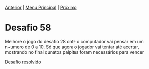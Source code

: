 [Anterior](Desafio057.md) | [Menu Principal](/README.md/) | [Próximo](Desafio059.md)  

# Desafio 58  
  
Melhore o jogo do desafio 28 onte o computador vai pensar em um n~umero de 0 a 10. Só que agora o jogador vai tentar até acertar, mostrando no final qunatos palpites foram necessários para vencer  

[Desafio resolvido](/Desafios/desafio058.py/)